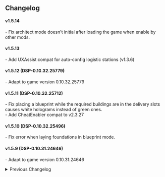 ## Changelog

#### v1.5.14
\- Fix architect mode doesn't initial after loading the game when enable by other mods.  

#### v1.5.13
\- Add UXAssist compat for auto-config logistic stations (v1.3.6)  

#### v1.5.12 (DSP-0.10.32.25779)
\- Adapt to game version 0.10.32.25779  

#### v1.5.11 (DSP-0.10.32.25712)  
\- Fix placing a blueprint while the required buildings are in the delivery slots causes white holograms instead of green ones.  
\- Add CheatEnabler compat to v2.3.27  

#### v1.5.10 (DSP-0.10.32.25496)
\- Fix error when laying foundations in blueprint mode.  

#### v1.5.9 (DSP-0.10.31.24646)
\- Adapt to game version 0.10.31.24646  

<details>
<summary>Previous Changelog</summary>

#### v1.5.8
\- Remove CheatEnabler compat  

#### v1.5.7 (DSP-0.10.30.23430)
\- Update CheatEnabler compat to v2.3.26  

#### v1.5.6 (DSP-0.10.29.22015)
\- Add BlueprintTweaks v1.6.4 compat for allowing foundation blueprint to use delivery slots.  

#### v1.5.5
\- Add upper limit to StackSizeMultiplier(1M) and PlayerPackageStackSize(1,000M).  

#### v1.5.4
\- Add config `AutoRefillWarper`.  

#### v1.5.3 (DSP-0.10.29.21950)  
\- Add config `EnableFastReplicator`.  

#### v1.5.2 (DSP-0.10.29.21904)
\- Fix that rebuilding doesn't take item in delivery slots.  

#### v1.5.1 (DSP-0.10.29.28154)
\- Fix for drone logic code refactor.  
\- Remove config `EnableHologram`  
\- Add Auxilaryfunction v2.5.1 compat for auto fly to unfinished bulding.  

#### v1.5.0 (DSP-0.10.28.21308)
\- Add config `EnableHologram`, `EnableArchitectMode`. Default are false.  
\- Update NebulaAPI compat version to 2.0.0 (pre-release version)  

#### v1.4.2 (DSP-0.10.28.21172)
\- Add config `SortToDelieverySlots`. Default is false.  

#### v1.4.1 (DSP-0.10.28.21172)
\- Move item into delivery slots before sorting.  
\- Add compat to UnlimitedFoundations, Infinitefoundations  
\- `UseLogisticSlots` now support upgarde, instant manual build, turrent hand fill.  

#### v1.4.0 (DSP-0.10.28.21014)
\- Add config option `AutoRefillFuel`  
\- Support `UseLogisticSlots` for ammo refill and removing enemy base.  
\- Fix a bug that pinned inventory slots don't apply to new stack size.  
\- Fix a bug that some delivery slots aren't detected after storage size upgrade.  

v1.3.1 - Fix stack size overwirte gets reset after setting the item filter.  
v1.3.0 - Support DSP-0.10.28.20779, upgrade compats.  
v1.2.3 - Fix Nebula, Multfunction_mod, CheatEnabler(v2.2.7) compat.  
v1.2.2 - UseLogisticSlots for blueprint paste. Add Multifunction_mod(ArchitectMode), RebindBuildBar compat.  
v1.2.1 - UseLogisticSlots for Auto Replenish. Add Nebula compat.  
v1.2.0 - Add `UseLogisticSlots`, `StackMultiplier` config options. Add CheatEnabler(ArchitectMode) compat.  
v1.1.1 - Apply `StackSize` setting to fuel chamber and warper slot.  
v1.1.0 - Add `StackSize` config option. Now can apply mod config changes in game settings.  
v1.0.1 - Fix a bug that some logistics  solts are not usable.  
v1.0.0 - Initial release. (DSP-0.9.27.15466)  

</details>